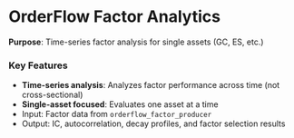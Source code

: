 # OrderFlow Factor Analytics  
**Purpose**: Time-series factor analysis for single assets (GC, ES, etc.)

### Key Features  
- **Time-series analysis**: Analyzes factor performance across time (not cross-sectional)  
- **Single-asset focused**: Evaluates one asset at a time  
- Input: Factor data from `orderflow_factor_producer`  
- Output: IC, autocorrelation, decay profiles, and factor selection results  
